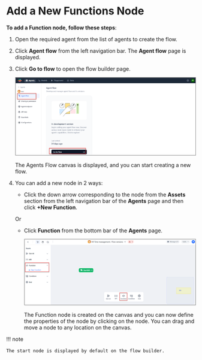# Add a New Functions Node

**To add a Function node, follow these steps**:

1. Open the required agent from the list of agents to create the flow.
2. Click **Agent flow** from the left navigation bar. The **Agent flow** page is displayed.
3. Click **Go to flow** to open the flow builder page.

    <img src="../images/go-to-flow-canvas.png" alt="Go to Flow Canvas" title="Go to Flow Canvas" style="border: 1px solid gray; zoom:80%;">

    The Agents Flow canvas is displayed, and you can start creating a new flow.
    
1. You can add a new node in 2 ways:

    * Click the down arrow corresponding to the node from the **Assets** section from the left navigation bar of the **Agents** page and then click **+New Function**.

    Or

    * Click **Function** from the bottom bar of the **Agents** page.

        <img src="../images/add-a-new-function-node.png" alt="Add a New Function Node" title="Add a New Function Node" style="border: 1px solid gray; zoom:80%;">

        The Function node is created on the canvas and you can now define the properties of the node by clicking on the node. You can drag and move a node to any location on the canvas.

!!! note

    The start node is displayed by default on the flow builder.
